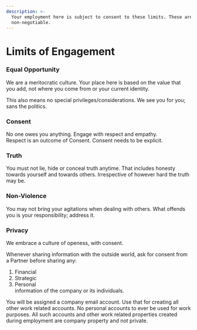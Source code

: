 ```yaml
---
description: >-
  Your employment here is subject to consent to these limits. These are
  non-negotiable.
---
```


# Limits of Engagement

### Equal Opportunity

We are a meritocratic culture. Your place here is based on the value that you add, not where you come from or your current identity.

This also means no special privileges/considerations. We see you for you; sans the politics. 

### Consent

No one owes you anything. Engage with respect and empathy.   
Respect is an outcome of Consent. Consent needs to be explicit. 

### Truth

You must not lie, hide or conceal truth anytime. That includes honesty towards yourself and towards others. Irrespective of however hard the truth may be.

### Non-Violence

You may not bring your agitations when dealing with others. What offends you is your responsibility; address it.

### Privacy

We embrace a culture of openess, with consent.   
  
Whenever sharing information with the outside world, ask for consent from a Partner before sharing any:  
1. Financial  
2. Strategic  
3. Personal  
information of the company or its individuals.  
  
You will be assigned a company email account. Use that for creating all other work related accounts. No personal accounts to ever be used for work purposes. All such accounts and other work related properties created during employment are company property and not private.

